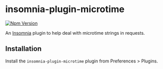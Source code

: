 # insomnia-plugin-microtime

[![Npm Version](https://img.shields.io/npm/v/insomnia-plugin-microtime.svg)](https://www.npmjs.com/package/insomnia-plugin-microtime)

An [Insomnia](https://insomnia.rest) plugin to help deal with microtime strings in requests.

## Installation

Install the `insomnia-plugin-microtime` plugin from Preferences > Plugins.
